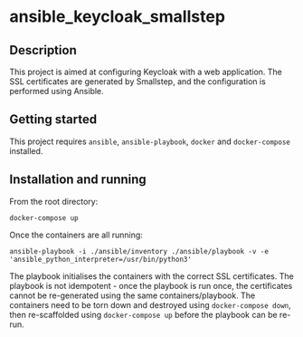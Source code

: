 # ansible_keycloak_smallstep

## Description
This project is aimed at configuring Keycloak with a web application. The SSL certificates are generated by Smallstep, and the configuration is performed using Ansible.

## Getting started
This project requires `ansible`, `ansible-playbook`, `docker` and `docker-compose` installed.

## Installation and running
From the root directory:

`docker-compose up`

Once the containers are all running:

`ansible-playbook -i ./ansible/inventory ./ansible/playbook -v -e 'ansible_python_interpreter=/usr/bin/python3'`

The playbook initialises the containers with the correct SSL certificates. 
The playbook is not idempotent - once the playbook is run once, the certificates cannot be re-generated using the same containers/playbook.
The containers need to be torn down and destroyed using `docker-compose down`, then re-scaffolded using `docker-compose up` before the playbook can be re-run.
